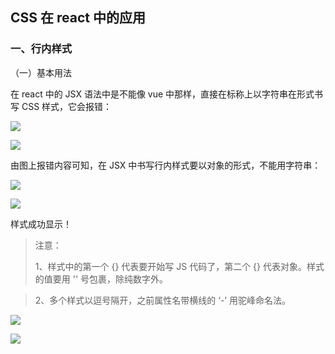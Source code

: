 ##  CSS 在 react 中的应用
### 一、行内样式

（一）基本用法

在 react 中的 JSX 语法中是不能像 vue 中那样，直接在标称上以字符串在形式书写 CSS 样式，它会报错：

![](https://i.imgur.com/K6nZvfz.png)

![](https://i.imgur.com/hC2WS1A.png)

由图上报错内容可知，在 JSX 中书写行内样式要以对象的形式，不能用字符串：

![](https://i.imgur.com/A7GQaU5.png)

![](https://i.imgur.com/NEmt2jc.png)

样式成功显示！

> 注意：
> 
> 1、样式中的第一个 {} 代表要开始写 JS 代码了，第二个 {} 代表对象。样式的值要用 '' 号包裹，除纯数字外。

> 2、多个样式以逗号隔开，之前属性名带横线的 ‘-’ 用驼峰命名法。

![](https://i.imgur.com/uL3s4Qg.png)

![](https://i.imgur.com/HiFDSWT.png)
